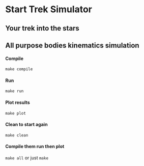 # Start Trek Simulator

## Your trek into the stars

## All purpose bodies kinematics simulation

#### Compile

`make compile`

#### Run

`make run`

#### Plot results

`make plot`

#### Clean to start again

`make clean`

#### Compile them run then plot

`make all` or just `make`

